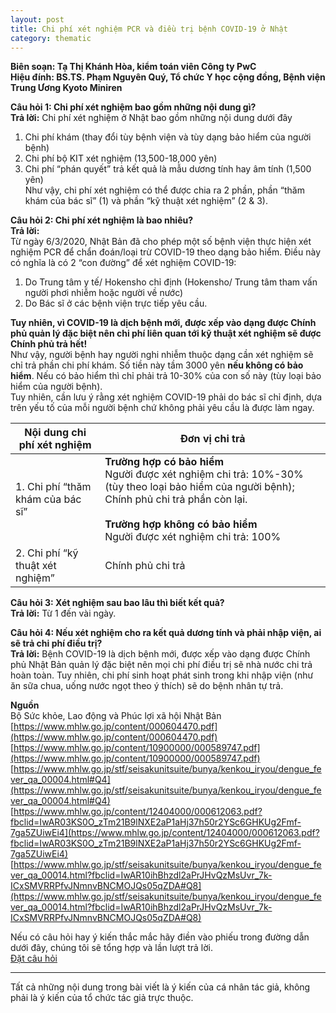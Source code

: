 ```yaml
---
layout: post
title: Chi phí xét nghiệm PCR và điều trị bệnh COVID-19 ở Nhật
category: thematic
---
```


**Biên soạn: Tạ Thị Khánh Hòa, kiểm toán viên Công ty PwC**  
**Hiệu đính: BS.TS. Phạm Nguyên Quý, Tổ chức Y học cộng đồng, Bệnh viện Trung Ương Kyoto Miniren**

**Câu hỏi 1: Chi phí xét nghiệm bao gồm những nội dung gì?**  
**Trả lời:** Chi phí xét nghiệm ở Nhật bao gồm những nội dung dưới đây  
1. Chi phí khám (thay đổi tùy bệnh viện và tùy dạng bảo hiểm của người bệnh)  
2. Chi phí bộ KIT xét nghiệm (13,500-18,000 yên)  
3. Chi phí “phán quyết” trả kết quả là mẫu dương tính hay âm tính (1,500 yên)  
Như vậy, chi phí xét nghiệm có thể được chia ra 2 phần, phần “thăm khám của bác sĩ” (1) và phần “kỹ thuật xét nghiệm” (2 & 3).  

**Câu hỏi 2: Chi phí xét nghiệm là bao nhiêu?**  
**Trả lời:**   
Từ ngày 6/3/2020, Nhật Bản đã cho phép một số bệnh viện thực hiện xét nghiệm PCR để chẩn đoán/loại trừ COVID-19 theo dạng bảo hiểm. Điều này có nghĩa là có 2 “con đường” để xét nghiệm COVID-19:   
1. Do Trung tâm y tế/ Hokensho chỉ định (Hokensho/ Trung tâm tham vấn người phơi nhiễm hoặc người về nước)  
2. Do Bác sĩ ở các bệnh viện trực tiếp yêu cầu.  

**Tuy nhiên, vì COVID-19 là dịch bệnh mới, được xếp vào dạng được Chính phủ quản lý đặc biệt nên chi phí liên quan tới kỹ thuật xét nghiệm sẽ được Chính phủ trả hết!**  
Như vậy, người bệnh hay người nghi nhiễm thuộc dạng cần xét nghiệm sẽ chỉ trả phần chi phí khám. Số tiền này tầm 3000 yên __nếu không có bảo hiểm__. Nếu có bảo hiểm thì chỉ phải trả 10-30% của con số này (tùy loại bảo hiểm của người bệnh).  
Tuy nhiên, cần lưu ý rằng xét nghiệm COVID-19 phải do bác sĩ chỉ định, dựa trên yếu tố của mỗi người bệnh chứ không phải yêu cầu là được làm ngay.  

Nội dung chi phí xét nghiệm | Đơn vị chi trả
------------ | -------------
1. Chi phí “thăm khám của bác sĩ” | **Trường hợp có bảo hiểm** <br/> Người được xét nghiệm chi trả: 10%-30% (tùy theo loại bảo hiểm của người bệnh); Chính phủ chi trả phần còn lại. <br/><br/> **Trường hợp không có bảo hiểm** <br/>Người được xét nghiệm chi trả: 100%
2. Chi phí “kỹ thuật xét nghiệm” | Chính phủ chi trả


**Câu hỏi 3: Xét nghiệm sau bao lâu thì biết kết quả?**  
**Trả lời:** Từ 1 đến vài ngày.  

**Câu hỏi 4: Nếu xét nghiệm cho ra kết quả dương tính và phải nhập viện, ai sẽ trả chi phí điều trị?**  
**Trả lời:** Bệnh COVID-19 là dịch bệnh mới, được xếp vào dạng được Chính phủ Nhật Bản quản lý đặc biệt nên mọi chi phí điều trị sẽ nhà nước chi trả hoàn toàn. Tuy nhiên, chi phí sinh hoạt phát sinh trong khi nhập viện (như ăn sữa chua, uống nước ngọt theo ý thích) sẽ do bệnh nhân tự trả.  

**Nguồn**  
Bộ Sức khỏe, Lao động và Phúc lợi xã hội Nhật Bản  
[https://www.mhlw.go.jp/content/000604470.pdf](https://www.mhlw.go.jp/content/000604470.pdf)  
[https://www.mhlw.go.jp/content/10900000/000589747.pdf](https://www.mhlw.go.jp/content/10900000/000589747.pdf)  
[https://www.mhlw.go.jp/stf/seisakunitsuite/bunya/kenkou_iryou/dengue_fever_qa_00004.html#Q4](https://www.mhlw.go.jp/stf/seisakunitsuite/bunya/kenkou_iryou/dengue_fever_qa_00004.html#Q4)  
[https://www.mhlw.go.jp/content/12404000/000612063.pdf?fbclid=IwAR03KS0O_zTm21B9lNXE2aP1aHj37h50r2YSc6GHKUg2Fmf-7ga5ZUiwEi4](https://www.mhlw.go.jp/content/12404000/000612063.pdf?fbclid=IwAR03KS0O_zTm21B9lNXE2aP1aHj37h50r2YSc6GHKUg2Fmf-7ga5ZUiwEi4)  
[https://www.mhlw.go.jp/stf/seisakunitsuite/bunya/kenkou_iryou/dengue_fever_qa_00014.html?fbclid=IwAR10ihBhzdl2aPrJHvQzMsUvr_7k-ICxSMVRRPfvJNmnvBNCMOJQs05qZDA#Q8](https://www.mhlw.go.jp/stf/seisakunitsuite/bunya/kenkou_iryou/dengue_fever_qa_00014.html?fbclid=IwAR10ihBhzdl2aPrJHvQzMsUvr_7k-ICxSMVRRPfvJNmnvBNCMOJQs05qZDA#Q8)  

Nếu có câu hỏi hay ý kiến thắc mắc hãy điền vào phiếu trong đường dẫn dưới đây, chúng tôi sẽ tổng hợp và lần lượt trả lời.  
[Đặt câu hỏi](https://docs.google.com/forms/d/e/1FAIpQLScW-NnVfF-S1IHEsVJ6jHp9dhbKCxxlEQSX24f2IcFwfMrO9g/viewform)  

---------

Tất cả những nội dung trong bài viết là ý kiến của cá nhân tác giả, không phải là ý kiến của tổ chức tác giả trực thuộc.
